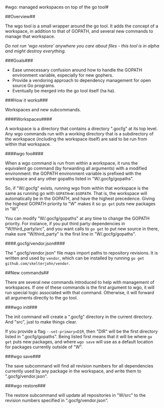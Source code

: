 #wgo: managed workspaces on top of the go tool#

##Overview##

The wgo tool is a small wrapper around the go tool. It adds the concept of a workspace, in addition to that of GOPATH, and several new commands to manage that workspace.

*Do not run 'wgo restore' anywhere you care about files - this tool is in alpha and might destroy everything.*

###Goals###

- Ease unnecessary confusion around how to handle the GOPATH environment variable, especially for new gophers.
- Provide a vendoring approach to dependency management for open source Go programs.
- Eventually be merged into the go tool itself (ha ha).

###How it works###

Workspaces and new subcommands.

####Workspaces####

A workspace is a directory that contains a directory ".gocfg" at its top level. Any wgo commands run with a working directory that is a subdirectory of the workspace (including the workspace itself) are said to be run from within that workspace.

####wgo foo####

When a wgo command is run from within a workspace, it runs the equivalent go command (by forwarding all arguments) with a modified environment: the GOPATH environment variable is prefixed with the workspace and any other gopaths listed in "W/.gocfg/gopaths".

So, if "W/.gocfg" exists, running wgo from within that workspace is the same as running go with `GOPATH=W:$GOPATH`. That is, the workspace will automatically be in the GOPATH, and have the highest precedence. Giving the highest GOPATH priority to "W" makes it so `go get` puts new packages in "W".

You can modify "W/.gocfg/gopaths" at any time to change the GOPATH priority. For instance, if you put third party dependencies in "W/third_party/src", and you want calls to `go get` to put new source in there, make sure "W/third_party" is the first line in "W/.gocfg/gopaths".

####.gocfg/vendor.json####

The ".gocfg/vendor.json" file maps import paths to repository revisions. It is written and used by `vendor`, which can be installed by running `go get github.com/skelterjohn/vendor`.

##New commands##

There are several new commands introduced to help with management of workspaces. If one of these commands is the first argument to wgo, it will run special logic associated with that command. Otherwise, it will forward all arguments directly to the go tool.

###wgo init###

The init command will create a ".gocfg" directory in the current directory. And "src", just to make things clear.

If you provide a flag `--set-primary=DIR`, then "DIR" will be the first directory listed in ".gocfg/gopaths". Being listed first means that it will be where `go get` puts new packages, and where `wgo save` will use as a default location for packages currently outside of "W".

###wgo save###

The save subcommand will find all revision numbers for all dependencies currently used by any package in the workspace, and write them to ".gocfg/vendor.json".

###wgo restore###

The restore subcommand will update all repositories in "W/src" to the revision numbers specified in ".gocfg/vendor.json".
